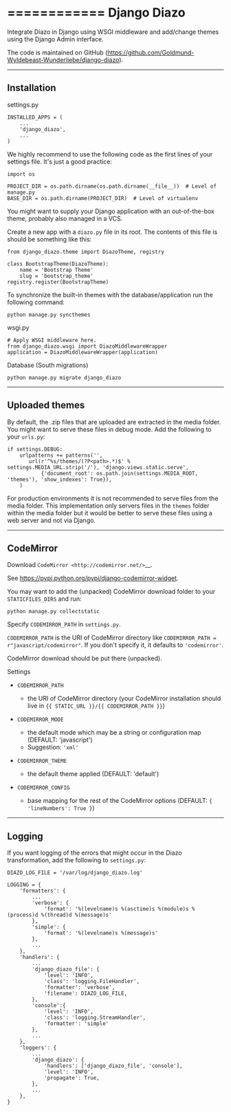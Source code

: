 ============
Django Diazo
============

Integrate Diazo in Django using WSGI middleware and add/change themes
using the Django Admin interface.

The code is maintained on GitHub (https://github.com/Goldmund-Wyldebeast-Wunderliebe/django-diazo).

------------
Installation
------------

settings.py

    INSTALLED_APPS = (
        ...
        'django_diazo',
        ...
    )

We highly recommend to use the following code as the first lines of your
settings file. It's just a good practice:

    import os

    PROJECT_DIR = os.path.dirname(os.path.dirname(__file__))  # Level of manage.py
    BASE_DIR = os.path.dirname(PROJECT_DIR)  # Level of virtualenv

You might want to supply your Django application with an out-of-the-box
theme, probably also managed in a VCS.

Create a new app with a ``diazo.py`` file in its root. The contents of
this file is should be something like this:

    from django_diazo.theme import DiazoTheme, registry

    class BootstrapTheme(DiazoTheme):
        name = 'Bootstrap Theme'
        slug = 'bootstrap_theme'
    registry.register(BootstrapTheme)

To synchronize the built-in themes with the database/application run the
following command:

    python manage.py syncthemes

wsgi.py

    # Apply WSGI middleware here.
    from django_diazo.wsgi import DiazoMiddlewareWrapper
    application = DiazoMiddlewareWrapper(application)

Database (South migrations)

    python manage.py migrate django_diazo

---------------
Uploaded themes
---------------

By default, the .zip files that are uploaded are extracted in the media
folder. You might want to serve these files in debug mode. Add the
following to your ``urls.py``:

    if settings.DEBUG:
        urlpatterns += patterns('',
           url(r'^%s/themes/(?P<path>.*)$' % settings.MEDIA_URL.strip('/'), 'django.views.static.serve',
               {'document_root': os.path.join(settings.MEDIA_ROOT, 'themes'), 'show_indexes': True}),
        )

For production environments it is not recommended to serve files from
the media folder. This implementation only servers files in the
``themes`` folder within the media folder but it would be better to
serve these files using a web server and not via Django.

----------
CodeMirror
----------

Download `CodeMirror <http://codemirror.net/>`__.

See https://pypi.python.org/pypi/django-codemirror-widget.

You may want to add the (unpacked) CodeMirror download folder to your
``STATICFILES_DIRS`` and run:

    python manage.py collectstatic

Specify ``CODEMIRROR_PATH`` in ``settings.py``.

``CODEMIRROR_PATH`` is the URI of CodeMirror directory like
``CODEMIRROR_PATH = r"javascript/codemirror"``. If you don't specify it,
it defaults to ``'codemirror'``.

CodeMirror download should be put there (unpacked).

Settings

-  ``CODEMIRROR_PATH``

   -  the URI of CodeMirror directory (your CodeMirror installation
      should live in ``{{ STATIC_URL }}/{{ CODEMIRROR_PATH }}``)

-  ``CODEMIRROR_MODE``

   -  the default mode which may be a string or configuration map
      (DEFAULT: 'javascript')
   -  Suggestion: ``'xml'``

-  ``CODEMIRROR_THEME``

   -  the default theme applied (DEFAULT: 'default')

-  ``CODEMIRROR_CONFIG``

   -  base mapping for the rest of the CodeMirror options (DEFAULT:
      ``{ 'lineNumbers': True }``)

-------
Logging
-------

If you want logging of the errors that might occur in the Diazo
transformation, add the following to ``settings.py``:

    DIAZO_LOG_FILE = '/var/log/django_diazo.log'

    LOGGING = {
        'formatters': {
            ...
            'verbose': {
                'format': '%(levelname)s %(asctime)s %(module)s %(process)d %(thread)d %(message)s'
            },
            'simple': {
                'format': '%(levelname)s %(message)s'
            },
            ...
        },
        'handlers': {
            ...
            'django_diazo_file': {
                'level': 'INFO',
                'class': 'logging.FileHandler',
                'formatter': 'verbose',
                'filename': DIAZO_LOG_FILE,
            },
            'console':{
                'level': 'INFO',
                'class': 'logging.StreamHandler',
                'formatter': 'simple'
            },
            ...
        },
        'loggers': {
            ...
            'django_diazo': {
                'handlers': ['django_diazo_file', 'console'],
                'level': 'INFO',
                'propagate': True,
            },
            ...
        },
    }
